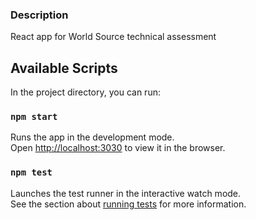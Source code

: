 ### Description
React app for World Source technical assessment

## Available Scripts
In the project directory, you can run:

### `npm start`

Runs the app in the development mode.<br /> Open
[http://localhost:3030](http://localhost:3030) to view it in the browser.

### `npm test`
Launches the test runner in the interactive watch mode.<br /> See the section
about
[running tests](https://facebook.github.io/create-react-app/docs/running-tests)
for more information.
